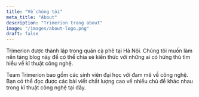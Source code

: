 ```yaml
---
title: "Về chúng tôi"
meta_title: "About"
description: "Trimerion trang about"
image: "/images/about-logo.png"
draft: false
---
```


Trimerion được thành lập trong quán cà phê tại Hà Nội. Chúng tôi muốn làm nền tảng blog này để có thể chia sẻ kiến thức với những ai có hứng thủ tìm hiểu về kĩ thuật công nghệ.

Team Trimerion bao gồm các sinh viên đại học với đam mê về công nghệ. Bạn có thể đọc được các bài viết chất lượng cao về nhiều chủ đề khác nhau trong kĩ thuật công nghệ tại đây.
